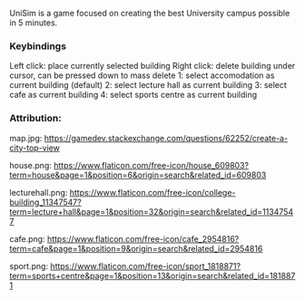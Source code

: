 UniSim is a game focused on creating the best University campus possible in 5 minutes.

### Keybindings
Left click: place currently selected building
Right click: delete building under cursor, can be pressed down to mass delete
1: select accomodation as current building (default)
2: select lecture hall as current building
3: select cafe as current building
4: select sports centre as current building


### Attribution:

map.jpg: https://gamedev.stackexchange.com/questions/62252/create-a-city-top-view

house.png: https://www.flaticon.com/free-icon/house_609803?term=house&page=1&position=6&origin=search&related_id=609803

lecturehall.png: https://www.flaticon.com/free-icon/college-building_11347547?term=lecture+hall&page=1&position=32&origin=search&related_id=11347547

cafe.png: https://www.flaticon.com/free-icon/cafe_2954816?term=cafe&page=1&position=9&origin=search&related_id=2954816

sport.png: https://www.flaticon.com/free-icon/sport_1818871?term=sports+centre&page=1&position=13&origin=search&related_id=1818871
